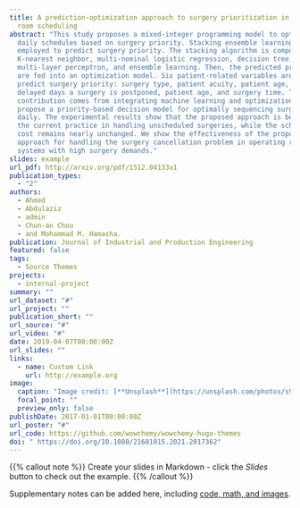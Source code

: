 ```yaml
---
title: A prediction-optimization approach to surgery prioritization in operating
  room scheduling
abstract: "This study proposes a mixed-integer programming model to optimize
  daily schedules based on surgery priority. Stacking ensemble learning is
  employed to predict surgery priority. The stacking algorithm is composed of
  K-nearest neighbor, multi-nominal logistic regression, decision tree,
  multi-layer perceptron, and ensemble learning. Then, the predicted priorities
  are fed into an optimization model. Six patient-related variables are used to
  predict surgery priority: surgery type, patient acuity, patient age, number of
  delayed days a surgery is postponed, patient age, and surgery time. The study
  contribution comes from integrating machine learning and optimization to
  propose a priority-based decision model for optimally sequencing surgeries
  daily. The experimental results show that the proposed approach is better than
  the current practice in handling unscheduled surgeries, while the scheduling
  cost remains nearly unchanged. We show the effectiveness of the proposed
  approach for handling the surgery cancellation problem in operating room
  systems with high surgery demands."
slides: example
url_pdf: http://arxiv.org/pdf/1512.04133v1
publication_types:
  - "2"
authors:
  - Ahmed
  - Abdulaziz
  - admin
  - Chun-an Chou
  - and Mohammad M. Hamasha.
publication: Journal of Industrial and Production Engineering
featured: false
tags:
  - Source Themes
projects:
  - internal-project
summary: ""
url_dataset: "#"
url_project: ""
publication_short: ""
url_source: "#"
url_video: "#"
date: 2019-04-07T00:00:00Z
url_slides: ""
links:
  - name: Custom Link
    url: http://example.org
image:
  caption: "Image credit: [**Unsplash**](https://unsplash.com/photos/s9CC2SKySJM)"
  focal_point: ""
  preview_only: false
publishDate: 2017-01-01T00:00:00Z
url_poster: "#"
url_code: https://github.com/wowchemy/wowchemy-hugo-themes
doi: " https://doi.org/10.1080/21681015.2021.2017362"
---
```


{{% callout note %}}
Create your slides in Markdown - click the *Slides* button to check out the example.
{{% /callout %}}

Supplementary notes can be added here, including [code, math, and images](https://wowchemy.com/docs/writing-markdown-latex/).
